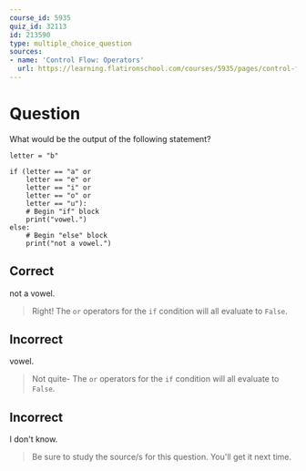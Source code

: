 ```yaml
---
course_id: 5935
quiz_id: 32113
id: 213590
type: multiple_choice_question
sources:
- name: 'Control Flow: Operators'
  url: https://learning.flatironschool.com/courses/5935/pages/control-flow-operators
---
```


# Question

What would be the output of the following statement?

```
letter = "b"

if (letter == "a" or
    letter == "e" or
    letter == "i" or
    letter == "o" or
    letter == "u"):
    # Begin "if" block
    print("vowel.")
else:
    # Begin "else" block
    print("not a vowel.")
```

## Correct

not a vowel.

> Right! The `or` operators for the `if` condition will all evaluate to `False`.

## Incorrect

vowel.

> Not quite- The `or` operators for the `if` condition will all evaluate to
> `False`.

## Incorrect

I don't know.

> Be sure to study the source/s for this question. You'll get it next time.
